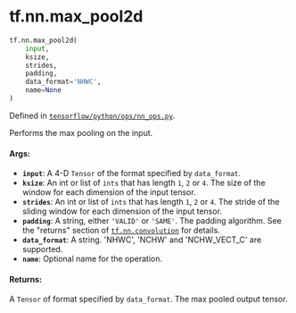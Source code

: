 <div itemscope itemtype="http://developers.google.com/ReferenceObject">
<meta itemprop="name" content="tf.nn.max_pool2d" />
<meta itemprop="path" content="Stable" />
</div>

# tf.nn.max_pool2d

``` python
tf.nn.max_pool2d(
    input,
    ksize,
    strides,
    padding,
    data_format='NHWC',
    name=None
)
```



Defined in [`tensorflow/python/ops/nn_ops.py`](/code/stable/tensorflow/python/ops/nn_ops.py).

Performs the max pooling on the input.

#### Args:

* <b>`input`</b>: A 4-D `Tensor` of the format specified by `data_format`.
* <b>`ksize`</b>: An int or list of `ints` that has length `1`, `2` or `4`. The size of
    the window for each dimension of the input tensor.
* <b>`strides`</b>: An int or list of `ints` that has length `1`, `2` or `4`. The
    stride of the sliding window for each dimension of the input tensor.
* <b>`padding`</b>: A string, either `'VALID'` or `'SAME'`. The padding algorithm. See
    the "returns" section of <a href="../../tf/nn/convolution.md"><code>tf.nn.convolution</code></a> for details.
* <b>`data_format`</b>: A string. 'NHWC', 'NCHW' and 'NCHW_VECT_C' are supported.
* <b>`name`</b>: Optional name for the operation.


#### Returns:

A `Tensor` of format specified by `data_format`.
The max pooled output tensor.
